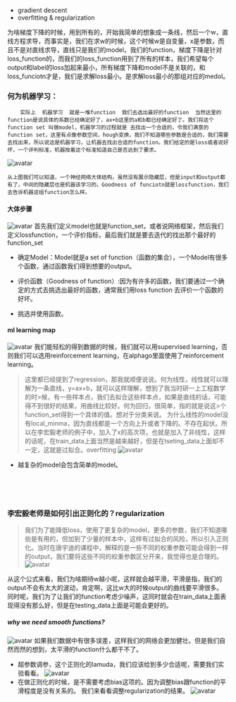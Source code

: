 
* gradient descent
* overfitting & regularization

为啥梯度下降的时候，用到所有的，开始我简单的想象成一条线，然后一个w，直线方程求导，而事实是，我们在求w的时候，这个时候w是自变量，x是参数，而且不是对直线求导，直线只是我们的model，我们的function，梯度下降是针对loss_function的，而我们的loss_function用到了所有的样本，我们希望每个output和label的loss加起来最小，所有梯度下降和model不是关联的，和loss_funciotn才是，我们是求解loss最小。是求解loss最小的那组对应的medol。

### 何为机器学习：

```    实际上  机器学习  就是一堆function  我们去选出最好的function  当然这里的function是说具体的系数已经确定好了，ax+b这里的a和b都已经确定好了。我们将这个 function set 叫做model，机器学习的过程就是 去找出一个合适的，令我们满意的 function set，这里有点像参数空间，hough变换，我们不知道哪些参数是合适的，我们需要去找出来，所以说这是机器学习，让机器去找出合适的function。我们给定的是loss或者说好坏，一个评判标准，机器按着这个标准知道自己是否达到了要求。```

![avatar](/home/later/Pictures/exampleofml.png)

```从上图我们可以知道，一个神经网络大体结构，虽然没有展示隐藏层，但是input和output都有了，中间的隐藏层也是机器该学习的。Goodness of funciotn就是lossfunction，我们去告诉机器这组function怎么样。```

#### 大体步骤
![avatar](/home/later/Pictures/stepsofml.png)
首先我们定义model也就是function_set，或者说网络框架，然后我们定义lossfunction，一个评价指标，最后我们就是要去迭代的找出那个最好的function_set

- 确定Model：Model就是a set of function（函数的集合），一个Model有很多个函数，通过函数我们得到想要的output。

- 评价函数（Goodness of function）:因为有许多的函数，我们要通过一个确定的方式去挑选出最好的函数，通常我们用loss function 去评价一个函数的好坏。

- 挑选并使用函数。

#### ml learning map
![avatar](/home/later/Pictures/mllearingmap.png)
我们能轻松的得到数据的时候，我们就可以用supervised learning，否则我们可以选用reinforcement learning，在alphago里面使用了reinforcement learning。

> 这里都已经提到了regression，那我就顺便说说。何为线性，线性就可以理解为一条直线，y=ax+b，就可以这样理解，想到了我当时研一上工程数学的时>候，有一些样本点，我们去拟合这些样本点，如果是直线的话，可能得不到很好的结果，用曲线比较好。何为回归，很简单，指的就是说这>个function_set得到一个具体的值。想对于分类来说。 为什么线性的model没有local_minma，因为直线都是一个方向上升或者下降的。不存在起伏。所以在李宏毅老师的例子中，加入了x的高次项，也就是加入了非线性，这样的话呢，在train_data上面当然是越来越好，但是在tseting_data上面却不一定，这就是过拟合。overfitting
![avatar](/home/later/Pictures/goodnessofcomplexmodel.png)
- 越复杂的model会包含简单的model。

</br>
</br>
</br>

### 李宏毅老师是如何引出正则化的？regularization
> 我们为了能降低loss，使用了更复杂的model，更多的参数，我们不知道哪些是有用的，但加到了少量的样本中，这样有过拟合的风险，所以引入正则化。当时在唐宇迪的课程中，解释的是一些不同的权重参数可能会得到一样的output，我们要将这些不同的权重参数区分开来，我觉得也是合理的。
![avatar](/home/later/Pictures/regularization.png)

从这个公式来看，我们为啥期待w越小呢，这样就会越平滑，平滑是指，我们的output不会有太大的波动，肯定啊，这比w大的时候output的曲线要平滑很多。 同时呢，我们为了让我们的function考虑少噪声，这同时就会在train_data上面表现得没有那么好，但是在testing_data上面是可能会更好的。

##### why we need smooth functions?
![avatar](/home/later/Pictures/why_we_need_smooth_functions.png)
如果我们数据中有很多误差，这样我们的网络会更加健壮。但是我们自然而然的想到，太平滑的function什么都干不了。

- 超参数调参，这个正则化的lamuda，我们应该给到多少合适呢，需要我们实验看看。
![avatar](/home/later/Pictures/regularization_lamuda.png)
- 在做正则化的时候，是不需要考虑bias这项的。因为调整bias跟function的平滑程度是没有关系的。
我们来看看调整regularization的结果。
![avatar](/home/later/Pictures/regularization_infacts.png)
